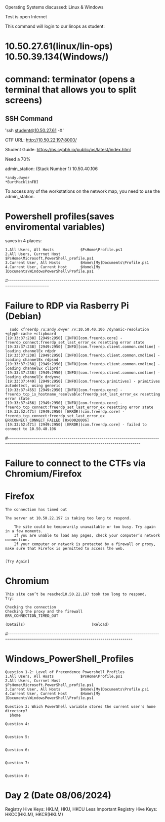 Operating Systems discussed: Linux & Windows

Test is open Internet

This command will login to our linops as student:
# 10.50.27.61(linux/lin-ops) 10.50.39.134(Windows/)
# command: terminator (opens a terminal that allows you to split screens)
## SSH Command ##
'ssh student@10.50.27.61 -X'

CTF URL:
http://10.50.22.197:8000/

Student Guide:
https://os.cybbh.io/public/os/latest/index.html

Need a 70% 

admin_station: (Stack Number 1) 10.50.40.106
  
    *andy.dwyer
    *BurtMacklinFBI

To access any of the workstations on the network map, you need to use the admin_station.

# Powershell profiles(saves enviromental variables)
  saves in 4 places:
    
    1.All Users, All Hosts            $PsHome\Profile.ps1
    2.All Users, Currnet Host         $PsHome\Microsoft.PowerShell_profile.ps1
    3.Current User, All Hosts         $Home\[My]Documents\Profile.ps1
    4.Current User, Current Host      $Home\[My ]Documents\WindowsPowerShell\Profile.ps1

#--------------------------------------------------------------------------------------------------

# Failure to RDP via Rasberry Pi (Debian)

      sudo xfreerdp /u:andy.dwyer /v:10.50.40.106 /dynamic-resolution +glyph-cache +clipboard
    [19:33:37:238] [2949:2950] [INFO][com.freerdp.core] - freerdp_connect:freerdp_set_last_error_ex resetting error state
    [19:33:37:238] [2949:2950] [INFO][com.freerdp.client.common.cmdline] - loading channelEx rdpdr
    [19:33:37:238] [2949:2950] [INFO][com.freerdp.client.common.cmdline] - loading channelEx rdpsnd
    [19:33:37:238] [2949:2950] [INFO][com.freerdp.client.common.cmdline] - loading channelEx cliprdr
    [19:33:37:238] [2949:2950] [INFO][com.freerdp.client.common.cmdline] - loading channelEx drdynvc
    [19:33:37:449] [2949:2950] [INFO][com.freerdp.primitives] - primitives autodetect, using generic
    [19:33:37:455] [2949:2950] [INFO][com.freerdp.core] - freerdp_tcp_is_hostname_resolvable:freerdp_set_last_error_ex resetting error state
    [19:33:37:456] [2949:2950] [INFO][com.freerdp.core] - freerdp_tcp_connect:freerdp_set_last_error_ex resetting error state
    [19:33:52:471] [2949:2950] [ERROR][com.freerdp.core] - freerdp_tcp_connect:freerdp_set_last_error_ex ERRCONNECT_CONNECT_FAILED [0x00020006]
    [19:33:52:471] [2949:2950] [ERROR][com.freerdp.core] - failed to connect to 10.50.40.106
#------------------------------------------------------------------------------------------------------------------------------------------------

# Failure to connect to the CTFs via Chromium/Firefox

# Firefox
    The connection has timed out
    
    The server at 10.50.22.197 is taking too long to respond.
    
        The site could be temporarily unavailable or too busy. Try again in a few moments.
        If you are unable to load any pages, check your computer’s network connection.
        If your computer or network is protected by a firewall or proxy, make sure that Firefox is permitted to access the web.
    
                                                                                                   [Try Again]
 # Chromium                                                                                               

    This site can’t be reached10.50.22.197 took too long to respond.
    Try:
    
    Checking the connection
    Checking the proxy and the firewall
    ERR_CONNECTION_TIMED_OUT
    
    (Details)                              (Reload)
#--------------------------------------------------------------------------------------------------------------------------------------------

# Windows_PowerShell_Profiles

    Question 1-2: Level of Precendence Powershell Profiles
    1.All Users, All Hosts            $PsHome\Profile.ps1
    2.All Users, Currnet Host         $PsHome\Microsoft.PowerShell_profile.ps1
    3.Current User, All Hosts         $Home\[My]Documents\Profile.ps1
    4.Current User, Current Host      $Home\[My ]Documents\WindowsPowerShell\Profile.ps1

    Question 3: Which PowerShell variable stores the current user's home directory?
      $home

    Question 4:
    
    
    Question 5:
    
    
    Question 6:
    
    
    Question 7:
    
    
    Question 8:

# Day 2 (Date 08/06/2024)

Registry Hive Keys: HKLM, HKU, HKCU
Less Important Registry Hive Keys: HKCC(HKLM), HKCR(HKLM)
  
